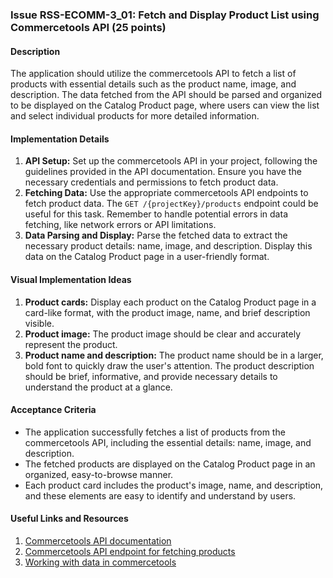 ### Issue RSS-ECOMM-3_01: Fetch and Display Product List using Commercetools API (25 points)

#### Description

The application should utilize the commercetools API to fetch a list of products with essential details such as the product name, image, and description. The data fetched from the API should be parsed and organized to be displayed on the Catalog Product page, where users can view the list and select individual products for more detailed information.

#### Implementation Details

1. **API Setup:** Set up the commercetools API in your project, following the guidelines provided in the API documentation. Ensure you have the necessary credentials and permissions to fetch product data.
2. **Fetching Data:** Use the appropriate commercetools API endpoints to fetch product data. The `GET /{projectKey}/products` endpoint could be useful for this task. Remember to handle potential errors in data fetching, like network errors or API limitations.
3. **Data Parsing and Display:** Parse the fetched data to extract the necessary product details: name, image, and description. Display this data on the Catalog Product page in a user-friendly format.

#### Visual Implementation Ideas

1. **Product cards:** Display each product on the Catalog Product page in a card-like format, with the product image, name, and brief description visible.
2. **Product image:** The product image should be clear and accurately represent the product.
3. **Product name and description:** The product name should be in a larger, bold font to quickly draw the user's attention. The product description should be brief, informative, and provide necessary details to understand the product at a glance.

#### Acceptance Criteria

- The application successfully fetches a list of products from the commercetools API, including the essential details: name, image, and description.
- The fetched products are displayed on the Catalog Product page in an organized, easy-to-browse manner.
- Each product card includes the product's image, name, and description, and these elements are easy to identify and understand by users.

#### Useful Links and Resources

1. [Commercetools API documentation](https://docs.commercetools.com/api)
2. [Commercetools API endpoint for fetching products](https://docs.commercetools.com/api/projects/products#query-product)
3. [Working with data in commercetools](https://docs.commercetools.com/api/general-concepts#data-erasure)
